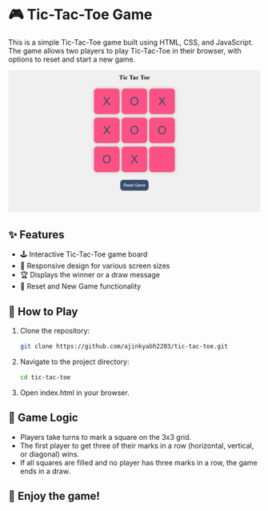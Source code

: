 # 🎮 Tic-Tac-Toe Game

This is a simple Tic-Tac-Toe game built using HTML, CSS, and JavaScript. The game allows two players to play Tic-Tac-Toe in their browser, with options to reset and start a new game.

![gamePlay](screenshot.png)

## ✨ Features

- 🕹️ Interactive Tic-Tac-Toe game board
- 📱 Responsive design for various screen sizes
- 🏆 Displays the winner or a draw message
- 🔄 Reset and New Game functionality

## 🚀 How to Play

1. Clone the repository:
   ```bash
   git clone https://github.com/ajinkyabh2203/tic-tac-toe.git
   ```
2. Navigate to the project directory:
   ```bash
   cd tic-tac-toe
   ```
3. Open index.html in your browser.

## 🧠 Game Logic

 - Players take turns to mark a square on the 3x3 grid.
 - The first player to get three of their marks in a row (horizontal, vertical, or diagonal) wins.
 - If all squares are filled and no player has three marks in a row, the game ends in a draw.

## 🎉 Enjoy the game!
